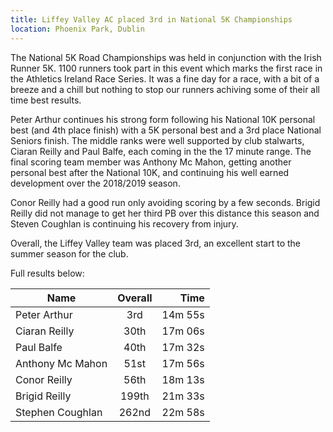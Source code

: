 ```yaml
---
title: Liffey Valley AC placed 3rd in National 5K Championships
location: Phoenix Park, Dublin
---
```

The National 5K Road Championships was held in conjunction with the Irish
Runner 5K. 1100 runners took part in this event which marks the first race
in the Athletics Ireland Race Series. It was a fine day for a race, with a 
bit of a breeze and a chill but nothing to stop our runners achiving some
of their all time best results.

Peter Arthur continues his strong form following his National 10K personal 
best (and 4th place finish) with a 5K personal best and a 3rd place National
Seniors finish. The middle ranks were well supported by club stalwarts, 
Ciaran Reilly and Paul Balfe, each coming in the the 17 minute range. The 
final scoring team member was Anthony Mc Mahon, getting another personal best
after the National 10K, and continuing his well earned development over the
2018/2019 season.
 
Conor Reilly had a good run only avoiding scoring by a few seconds. Brigid
Reilly did not manage to get her third PB over this distance this season and
Steven Coughlan is continuing his recovery from injury. 

Overall, the Liffey Valley team was placed 3rd, an excellent start to the 
summer season for the club.

Full results below:

| Name             | Overall | Time    |
|------------------|:-------:|--------:|
| Peter Arthur     | 3rd     | 14m 55s |
| Ciaran Reilly    | 30th    | 17m 06s |
| Paul Balfe       | 40th    | 17m 32s |
| Anthony Mc Mahon | 51st    | 17m 56s |
| Conor Reilly     | 56th    | 18m 13s |
| Brigid Reilly    | 199th   | 21m 33s |
| Stephen Coughlan | 262nd   | 22m 58s |
